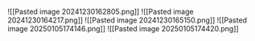![[Pasted image 20241230162805.png]]
![[Pasted image 20241230164217.png]]
![[Pasted image 20241230165150.png]]
![[Pasted image 20250105174146.png]]
![[Pasted image 20250105174420.png]]
